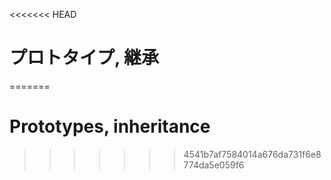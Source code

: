 <<<<<<< HEAD
# プロトタイプ, 継承
=======
# Prototypes, inheritance
>>>>>>> 4541b7af7584014a676da731f6e8774da5e059f6
